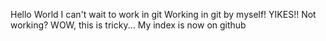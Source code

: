 Hello World
I can't wait to work in git
Working in git by myself! YIKES!!
Not working?
WOW, this is tricky...
My index is now on github
